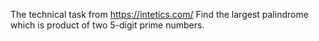 The technical task from https://intetics.com/
Find the largest palindrome which is product of two 5-digit prime numbers.
